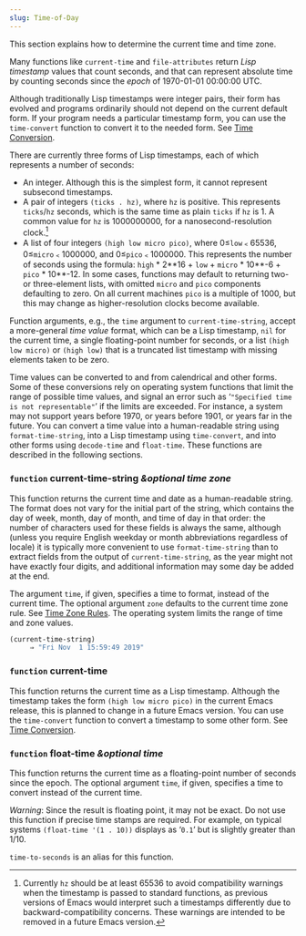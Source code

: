 ```yaml
---
slug: Time-of-Day
---
```


This section explains how to determine the current time and time zone.

Many functions like `current-time` and `file-attributes` return *Lisp timestamp* values that count seconds, and that can represent absolute time by counting seconds since the *epoch* of 1970-01-01 00:00:00 UTC.

Although traditionally Lisp timestamps were integer pairs, their form has evolved and programs ordinarily should not depend on the current default form. If your program needs a particular timestamp form, you can use the `time-convert` function to convert it to the needed form. See [Time Conversion](/docs/elisp/Time-Conversion).

There are currently three forms of Lisp timestamps, each of which represents a number of seconds:

*   An integer. Although this is the simplest form, it cannot represent subsecond timestamps.
*   A pair of integers `(ticks . hz)`, where `hz` is positive. This represents `ticks`/`hz` seconds, which is the same time as plain `ticks` if `hz` is 1. A common value for `hz` is 1000000000, for a nanosecond-resolution clock.[^1]
*   A list of four integers `(high low micro pico)`, where 0≤`low`﹤65536, 0≤`micro`﹤1000000, and 0≤`pico`﹤1000000. This represents the number of seconds using the formula: `high` \* 2\*\*16 + `low` + `micro` \* 10\*\*-6 + `pico` \* 10\*\*-12. In some cases, functions may default to returning two- or three-element lists, with omitted `micro` and `pico` components defaulting to zero. On all current machines `pico` is a multiple of 1000, but this may change as higher-resolution clocks become available.

Function arguments, e.g., the `time` argument to `current-time-string`, accept a more-general *time value* format, which can be a Lisp timestamp, `nil` for the current time, a single floating-point number for seconds, or a list `(high low micro)` or `(high low)` that is a truncated list timestamp with missing elements taken to be zero.

Time values can be converted to and from calendrical and other forms. Some of these conversions rely on operating system functions that limit the range of possible time values, and signal an error such as ‘`"Specified time is not representable"`’ if the limits are exceeded. For instance, a system may not support years before 1970, or years before 1901, or years far in the future. You can convert a time value into a human-readable string using `format-time-string`, into a Lisp timestamp using `time-convert`, and into other forms using `decode-time` and `float-time`. These functions are described in the following sections.

### <span className="tag function">`function`</span> **current-time-string** *\&optional time zone*

This function returns the current time and date as a human-readable string. The format does not vary for the initial part of the string, which contains the day of week, month, day of month, and time of day in that order: the number of characters used for these fields is always the same, although (unless you require English weekday or month abbreviations regardless of locale) it is typically more convenient to use `format-time-string` than to extract fields from the output of `current-time-string`, as the year might not have exactly four digits, and additional information may some day be added at the end.

The argument `time`, if given, specifies a time to format, instead of the current time. The optional argument `zone` defaults to the current time zone rule. See [Time Zone Rules](/docs/elisp/Time-Zone-Rules). The operating system limits the range of time and zone values.

```lisp
(current-time-string)
     ⇒ "Fri Nov  1 15:59:49 2019"
```

### <span className="tag function">`function`</span> **current-time**

This function returns the current time as a Lisp timestamp. Although the timestamp takes the form `(high low micro pico)` in the current Emacs release, this is planned to change in a future Emacs version. You can use the `time-convert` function to convert a timestamp to some other form. See [Time Conversion](/docs/elisp/Time-Conversion).

### <span className="tag function">`function`</span> **float-time** *\&optional time*

This function returns the current time as a floating-point number of seconds since the epoch. The optional argument `time`, if given, specifies a time to convert instead of the current time.

*Warning*: Since the result is floating point, it may not be exact. Do not use this function if precise time stamps are required. For example, on typical systems `(float-time '(1 . 10))` displays as ‘`0.1`’ but is slightly greater than 1/10.

`time-to-seconds` is an alias for this function.

[^1]: Currently `hz` should be at least 65536 to avoid compatibility warnings when the timestamp is passed to standard functions, as previous versions of Emacs would interpret such a timestamps differently due to backward-compatibility concerns. These warnings are intended to be removed in a future Emacs version.
